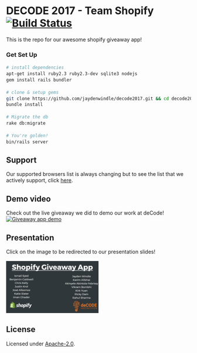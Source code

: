 # DECODE 2017 - Team Shopify [![Build Status](https://travis-ci.org/jaydenwindle/decode2017.svg?branch=master)](https://travis-ci.org/jaydenwindle/decode2017)

This is the repo for our awesome shopify giveaway app!

### Get Set Up
```bash
# install dependencies
apt-get install ruby2.3 ruby2.3-dev sqlite3 nodejs
gem install rails bundler

# clone & setup gems
git clone https://github.com/jaydenwindle/decode2017.git && cd decode2017
bundle install

# Migrate the db
rake db:migrate

# You're golden!
bin/rails server
```

## Support

Our supported browsers list is always changing but to see the list that we actively support, click [here](http://browserl.ist/?q=last+1+version%2C+ie+%3E%3D+10).

## Demo video
Check out the live giveaway we did to demo our work at deCode!
[![Giveaway app demo](https://img.youtube.com/vi/W6xD4u978WU/0.jpg)](https://www.youtube.com/watch?v=W6xD4u978WU)

## Presentation
Click on the image to be redirected to our presentation slides! <br>
<a href="https://docs.google.com/presentation/d/1bccIJ-UB9OcdyJTIv7_rasnex8fuz_DPv_m_-dj8pQQ/edit?usp=sharing">  
  <img src="https://github.com/jaydenwindle/decode2017/blob/master/public/presentation.png" width="50%" height="50%"/>
</a>

## License

Licensed under [Apache-2.0](LICENSE).
